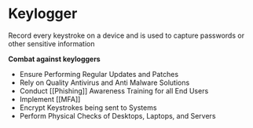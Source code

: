 # Keylogger

Record every keystroke on a device and is used to capture passwords or other sensitive information

**Combat against keyloggers**

- Ensure Performing Regular Updates and Patches
- Rely on Quality Antivirus and Anti Malware Solutions
- Conduct [[Phishing]] Awareness Training for all End Users
- Implement [[MFA]]
- Encrypt Keystrokes being sent to Systems
- Perform Physical Checks of Desktops, Laptops, and Servers